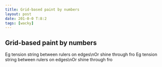 ```yaml
---
title: Grid-based paint by numbers
layout: post
date: 201-0-0 T:8:2
tags: [wacky]
---
```

## Grid-based paint by numbers

Eg tension string between rulers on edges\nOr shine through froEg tension string between rulers on edges\nOr shine through fro

